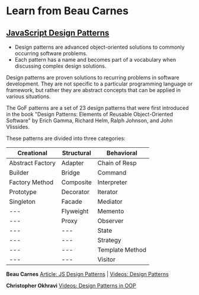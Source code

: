 
# Learn from Beau Carnes

## [JavaScript Design Patterns](https://www.dofactory.com/javascript/design-patterns)

- Design patterns are advanced object-oriented solutions to commonly occurring software problems.  
- Each pattern has a name and becomes part of a vocabulary when discussing complex design solutions.

Design patterns are proven solutions to recurring problems in software development. They are not specific to a particular programming language or framework, but rather they are abstract concepts that can be applied in various situations.

The GoF patterns are a set of 23 design patterns that were first introduced in the book "Design Patterns: Elements of Reusable Object-Oriented Software" by Erich Gamma, Richard Helm, Ralph Johnson, and John Vlissides.  

These patterns are divided into three categories:

Creational | Structural | Behavioral
---------- | ---------- | ----------
Abstract Factory | Adapter | Chain of Resp
Builder | Bridge | Command
Factory Method | Composite | Interpreter
Prototype | Decorator | Iterator
Singleton | Facade | Mediator
 --- | Flyweight | Memento
 --- | Proxy | Observer
 --- | --- | State
 --- | --- | Strategy
 --- | --- | Template Method
 --- | --- | Visitor

**Beau Carnes** [Article: JS Design Patterns](https://www.dofactory.com/javascript/design-patterns) | 
[Videos: Design Patterns](https://www.youtube.com/playlist?list=PLWKjhJtqVAbnZtkAI3BqcYxKnfWn_C704)

**Christopher Okhravi** [Videos: Design Patterns in OOP](https://www.youtube.com/playlist?list=PLrhzvIcii6GNjpARdnO4ueTUAVR9eMBpc)
